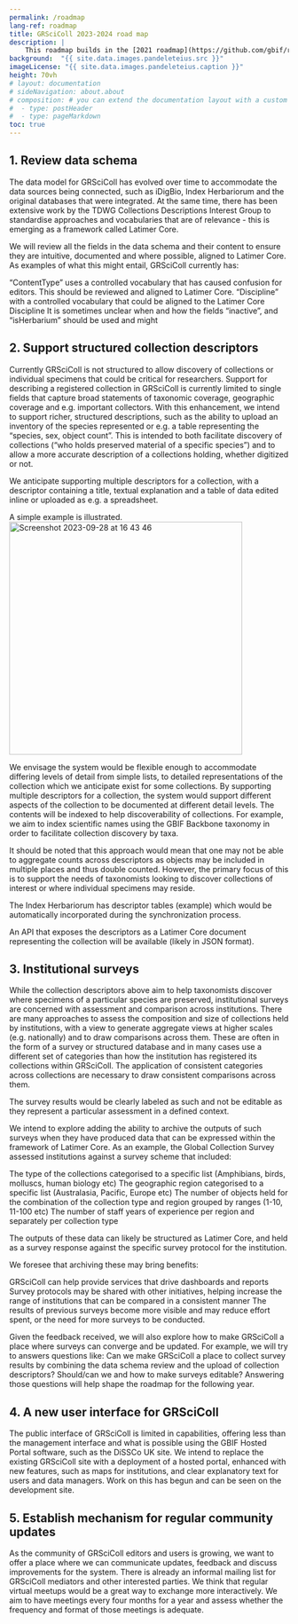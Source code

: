 ```yaml
---
permalink: /roadmap
lang-ref: roadmap
title: GRSciColl 2023-2024 road map
description: |
    This roadmap builds in the [2021 roadmap](https://github.com/gbif/registry/blob/dev/roadmap-grscicoll-2021.md) as well as the efforts in 2022 to build a community of editors an mediators.
background:  "{{ site.data.images.pandeleteius.src }}"
imageLicense: "{{ site.data.images.pandeleteius.caption }}"
height: 70vh
# layout: documentation
# sideNavigation: about.about
# composition: # you can extend the documentation layout with a custom composition
#  - type: postHeader
#  - type: pageMarkdown
toc: true
---
```


## 1. Review data schema

The data model for GRSciColl has evolved over time to accommodate the data sources being connected, such as iDigBio, Index Herbariorum and the original databases that were integrated. At the same time, there has been extensive work by the TDWG Collections Descriptions Interest Group to standardise approaches and vocabularies that are of relevance - this is emerging as a framework called Latimer Core.

We will review all the fields in the data schema and their content to ensure they are intuitive, documented and where possible, aligned to Latimer Core. As examples of what this might entail, GRSciColl currently has:

“ContentType” uses a controlled vocabulary that has caused confusion for editors. This should be reviewed and aligned to Latimer Core.
“Discipline” with a controlled vocabulary that could be aligned to the Latimer Core Discipline
It is sometimes unclear when and how the fields “inactive”, and “isHerbarium” should be used and might 

## 2. Support structured collection descriptors

Currently GRSciColl is not structured to allow discovery of collections or individual specimens that could be critical for researchers. Support for describing a registered collection in GRSciColl is currently limited to single fields that capture broad statements of taxonomic coverage, geographic coverage and e.g. important collectors. With this enhancement, we intend to support richer, structured descriptions, such as the ability to upload an inventory of the species represented or e.g. a table representing the “species, sex, object count”. This is intended to both facilitate discovery of collections (“who holds preserved material of a specific species”) and to allow a more accurate description of a collections holding, whether digitized or not.

We anticipate supporting multiple descriptors for a collection, with a descriptor containing a title, textual explanation and a table of data edited inline or uploaded as e.g. a spreadsheet.

A simple example is illustrated.
<img width="420" alt="Screenshot 2023-09-28 at 16 43 46" src="https://github.com/gbif/registry/assets/7677271/459e7d2a-2ddb-4307-9e8f-fef88db96ace">


We envisage the system would be flexible enough to accommodate differing levels of detail from simple lists, to detailed representations of the collection which we anticipate exist for some collections. By supporting multiple descriptors for a collection, the system would support different aspects of the collection to be documented at different detail levels. The contents will be indexed to help discoverability of collections. For example, we aim to index scientific names using the GBIF Backbone taxonomy in order to facilitate collection discovery by taxa.

It should be noted that this approach would mean that one may not be able to aggregate counts across descriptors as objects may be included in multiple places and thus double counted. However, the primary focus of this is to support the needs of taxonomists looking to discover collections of interest or where individual specimens may reside.

The Index Herbariorum has descriptor tables (example) which would be automatically incorporated during the synchronization process. 

An API that exposes the descriptors as a Latimer Core document representing the collection will be available (likely in JSON format). 

## 3. Institutional surveys

While the collection descriptors above aim to help taxonomists discover where specimens of a particular species are preserved, institutional surveys are concerned with assessment and comparison across institutions. There are many approaches to assess the composition and size of collections held by institutions, with a view to generate aggregate views at higher scales (e.g. nationally) and to draw comparisons across them. These are often in the form of a survey or structured database and in many cases use a different set of categories than how the institution has registered its collections within GRSciColl.  The application of consistent categories across collections are necessary to draw consistent comparisons across them.  

The survey results would be clearly labeled as such and not be editable as they represent a particular assessment in a defined context.

We intend to explore adding the ability to archive the outputs of such surveys when they have produced data that can be expressed within the framework of Latimer Core. As an example, the Global Collection Survey assessed institutions against a survey scheme that included:

The type of the collections categorised to a specific list (Amphibians, birds, molluscs, human biology etc)
The geographic region categorised to a specific list (Australasia, Pacific, Europe etc)
The number of objects held for the combination of the collection type and region grouped by ranges (1-10, 11-100 etc)
The number of staff years of experience per region and separately per collection type

The outputs of these data can likely be structured as Latimer Core, and held as a survey response against the specific survey protocol for the institution. 

We foresee that archiving these may bring benefits:

GRSciColl can help provide services that drive dashboards and reports 
Survey protocols may be shared with other initiatives, helping increase the range of institutions that can be compared in a consistent manner
The results of previous surveys become more visible and may reduce effort spent, or the need for more surveys to be conducted.

Given the feedback received, we will also explore how to make GRSciColl a place where surveys can converge and be updated. For example, we will try to answers questions like: 
Can we make GRSciColl a place to collect survey results by combining the data schema review and the upload of collection descriptors? 
Should/can we and how to make surveys editable? 
Answering those questions will help shape the roadmap for the following year.

## 4. A new user interface for GRSciColl

The public interface of GRSciColl is limited in capabilities, offering less than the management interface and what is possible using the GBIF Hosted Portal software, such as the DiSSCo UK site. We intend to replace the existing GRSciColl site with a deployment of a hosted portal, enhanced with new features, such as maps for institutions, and clear explanatory text for users and data managers. Work on this has begun and can be seen on the development site.

## 5. Establish mechanism for regular community updates

As the community of GRSciColl editors and users is growing, we want to offer a place where we can communicate updates, feedback and discuss improvements for the system. There is already an informal mailing list for GRSciColl mediators and other interested parties.
We think that regular virtual meetups would be a great way to exchange more interactively.
We aim to have meetings every four months for a year and assess whether the frequency and format of those meetings is adequate.

